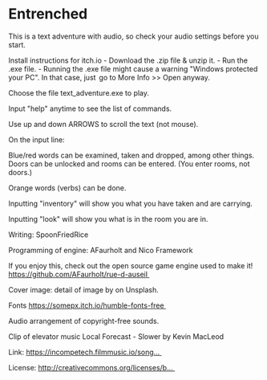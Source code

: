 # Entrenched

This is a text adventure with audio, so check your audio settings before you start. 

Install instructions for itch.io - Download the .zip file & unzip it. - Run the .exe file. - Running the .exe file might cause a warning "Windows protected your PC". In that case, just  go to More Info >> Open anyway.  

Choose the file text_adventure.exe to play. 

Input "help" anytime to see the list of commands. 

Use up and down ARROWS to scroll the text (not mouse). 

On the input line: 

Blue/red words can be examined, taken and dropped, among other things. Doors can be unlocked and rooms can be entered. (You enter rooms, not doors.) 

Orange words (verbs) can be done. 

Inputting "inventory" will show you what you have taken and are carrying. 

Inputting "look" will show you what is in the room you are in. 

Writing: SpoonFriedRice 

Programming of engine: AFaurholt and Nico Framework 

If you enjoy this, check out the open source game engine used to make it! https://github.com/AFaurholt/rue-d-auseil 

Cover image: detail of image by on Unsplash. 

Fonts https://somepx.itch.io/humble-fonts-free 

Audio arrangement of copyright-free sounds. 

Clip of elevator music Local Forecast - Slower by Kevin MacLeod 

Link: https://incompetech.filmmusic.io/song... 

License: http://creativecommons.org/licenses/b... 

